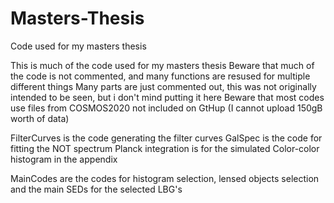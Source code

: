 # Masters-Thesis
Code used for my masters thesis


This  is much of the code used for my masters thesis
Beware that much of the code is not commented, and many functions are resused for multiple different things
Many parts are just commented out, this was not originally intended to be seen, but i don't mind putting it here
Beware that most codes use files from COSMOS2020 not included on GtHup (I cannot upload 150gB worth of data)


FilterCurves is the code generating the filter curves
GalSpec is the code for fitting the NOT spectrum
Planck integration is for the simulated Color-color histogram in the appendix

MainCodes are the codes for histogram selection, lensed objects selection and the main SEDs for the selected LBG's
